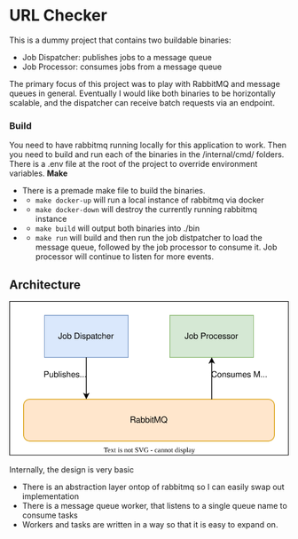 # URL Checker

This is a dummy project that contains two buildable binaries:
- Job Dispatcher: publishes jobs to a message queue
- Job Processor: consumes jobs from a message queue

The primary focus of this project was to play with RabbitMQ and message queues in general.  Eventually I would like both binaries to be horizontally scalable, and the dispatcher can receive batch requests via an endpoint.

### Build
You need to have rabbitmq running locally for this application to work. Then you need to build and run each of the binaries in the /internal/cmd/ folders.
There is a .env file at the root of the project to override environment variables.
**Make**
- There is a premade make file to build the binaries. 
- - `make docker-up` will run a local instance of rabbitmq via docker
- - `make docker-down` will destroy the currently running rabbitmq instance
- - `make build` will output both binaries into ./bin
- - `make run` will build and then run the job distpatcher to load the message queue, followed by the job processor to consume it. Job processor will continue to listen for more events.

## Architecture

![Label](.github/images/architecture.drawio.svg)

Internally, the design is very basic
- There is an abstraction layer ontop of rabbitmq so I can easily swap out implementation
- There is a message queue worker, that listens to a single queue name to consume tasks
- Workers and tasks are written in a way so that it is easy to expand on.
